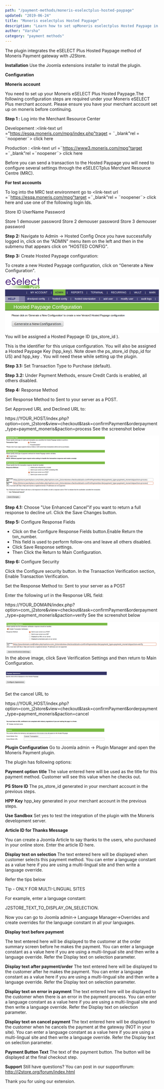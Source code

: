 ```yaml
---
path: "/payment-methods/moneris-eselectplus-hosted-paypage"
updated: "2019-06-24"
title: "Moneris eselectplus Hosted Paypage"
description: "Learn how to set upMoneris eselectplus Hosted Paypage in your site."
author: "Varsha"
category: "payment methods"
---
```


The plugin integrates the eSELECT Plus Hosted Paypage method of Moneris Payment gateway with J2Store.

**Installation**
Use the Joomla extensions installer to install the plugin.

**Configuration**

**Moneris account**

You need to set up your Moneris eSELECT Plus Hosted Paypage.The following configuration steps are required under your Moneris eSELECT Plus merchant account. Please ensure you have your merchant account set up on moneris before continuing.

**Step 1 :** 
Log into the Merchant Resource Center

Developement :<link-text url ="https://esqa.moneris.com/mpg/index.php"traget = ¨_blank"rel = ¨noopener¨> click here </link-text>

Production :  <link-text url =¨https://www3.moneris.com/mpg"target =¨_blank"rel =¨noopener¨> click here </link-text>

Before you can send a transaction to the Hosted Paypage you will need to configure several settings through the eSELECTplus Merchant Resource Centre (MRC).

**For test accounts**

To log into the MRC test environment go to <link-text url =¨https://esqa.moneris.com/mpg"target =¨_blank"rel = ¨noopener¨> click here </link-text> 
and use one of the following login Ids.

Store ID        UserName         Password

Store 1         demouser         password
Store 2         demouser         password
Store 3         demouser         password

**Step 2:** 
Navigate to Admin -> Hosted Config
Once you have successfully logged in, click on the “ADMIN" menu item on the left and then in the submenu that appears click on “HOSTED CONFIG".

**Step 3:** 
Create Hosted Paypage configuration:

To create a new Hosted Paypage configuration, click on “Generate a New Configuration".

![eselectplus](https://raw.githubusercontent.com/j2store/doc-images/master/payment-methods/moneris-hosted-paypage/eselectplus.png)
You will be assigned a Hosted Paypage ID (ps_store_id ).

This is the identifier for this unique configuration. You will also be assigned a Hosted Paypage Key (hpp_key). Note down the ps_store_id (hpp_id for US) and hpp_key . You will need these while setting up the plugin.

**Step 3.1:** 
Set Transaction Type to Purchase (default).

**Step 3.2:** 
Under Payment Methods, ensure Credit Cards is enabled, all others disabled.

**Step 4:** 
Response Method

Set Response Method to Sent to your server as a POST.

Set Approved URL and Declined URL to:

https://YOUR_HOST/index.php?option=com_j2store&view=checkout&task=confirmPayment&orderpayment_type=payment_moneris&paction=process
See the screenshot below

![response](https://raw.githubusercontent.com/j2store/doc-images/master/payment-methods/moneris-hosted-paypage/response_method.png)

**Step 4.1:** 
Choose "Use Enhanced Cancel"if you want to return a full response to decline url. Click the Save Changes button.

**Step 5:** 
Configure Response Fields

* Click on the Configure Response Fields button.Enable Return the txn_number.
* This field is used to perform follow-ons and leave all others disabled.
* Click Save Response settings.
* Then Click the Return to Main Configuration.

**Step 6:** 
Configure Security

Click the Configure security button. In the Transaction Verification section, Enable Transaction Verification.

Set the Response Method to: Sent to your server as a POST

Enter the following url in the Response URL field:

https://YOUR_DOMAIN/index.php?option=com_j2store&view=checkout&task=confirmPayment&orderpayment_type=payment_moneris&paction=verify
See the screenshot below

![security](https://raw.githubusercontent.com/j2store/doc-images/master/payment-methods/moneris-hosted-paypage/configure_security.png)
In the above image, click Save Verification Settings and then return to Main Configuration.

![mainconfig](https://raw.githubusercontent.com/j2store/doc-images/master/payment-methods/moneris-hosted-paypage/monerics1.png)

Set the cancel URL to 

https://YOUR_HOST/index.php?option=com_j2store&view=checkout&task=confirmPayment&orderpayment_type=payment_moneris&paction=cancel


![canceltransaction](https://raw.githubusercontent.com/j2store/doc-images/master/payment-methods/moneris-hosted-paypage/monerics2.png)
**Plugin Configuration**
Go to Joomla admin → Plugin Manager and open the Moneris Payment plugin.

The plugin has following options:

**Payment option title**
The value entered here will be used as the title for this payment method. Customer will see this value when he checks out.

**PS Store ID**
The ps_store_id generated in your merchant account in the previous steps.

**HPP Key**
hpp_key generated in your merchant account in the previous steps.

**Use Sandbox**
Set yes to test the integration of the plugin with the Moneris development server.

**Article ID for Thanks Message**

You can create a Joomla Article to say thanks to the users, who purchased in your online store. Enter the article ID here.

**Display text on selection**
The text entered here will be displayed when customer selects this payment method.
You can enter a language constant as a value here if you are using a multi-lingual site and then write a language override.

Refer the tips below

Tip - ONLY FOR MULTI-LINGUAL SITES

For example, enter a language constant:

J2STORE_TEXT_TO_DISPLAY_ON_SELECTION.

Now you can go to Joomla admin-> Language Manager->Overrides and create overrides for the language constant in all your languages.

**Display text before payment**

The text entered here will be displayed to the customer at the order summary screen before he makes the payment.
You can enter a language constant as a value here if you are using a multi-lingual site and then write a language override. Refer the Display text on selection parameter.

**Display text after payment/order**
The text entered here will be displayed to the customer after he makes the payment.
You can enter a language constant as a value here if you are using a multi-lingual site and then write a language override. Refer the Display text on selection parameter.

**Display text on error in payment**
The text entered here will be displayed to the customer when there is an error in the payment process.
You can enter a language constant as a value here if you are using a multi-lingual site and then write a language override. Refer the Display text on selection parameter.

**Display text on cancel payment**
The text entered here will be displayed to the customer when he cancels the payment at the gateway (NOT in your site).
You can enter a language constant as a value here if you are using a multi-lingual site and then write a language override. Refer the Display text on selection parameter.

**Payment Button Text**
The text of the payment button. The button will be displayed at the final checkout step.

**Support**
Still have questions? You can post in our supportforum: http://j2store.org/forum/index.html

Thank you for using our extension.